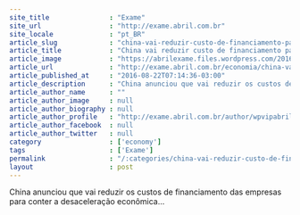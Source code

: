 ```yaml
---
site_title               : "Exame"
site_url                 : "http://exame.abril.com.br"
site_locale              : "pt_BR"
article_slug             : "china-vai-reduzir-custo-de-financiamento-para-empresas"
article_title            : "China vai reduzir custo de financiamento para empresas"
article_image            : "https://abrilexame.files.wordpress.com/2016/09/size_960_16_9_notas-de-yuan-e-dolares.jpg?quality=70&strip=all&w=960"
article_url              : "http://exame.abril.com.br/economia/china-vai-reduzir-custo-de-financiamento-para-empresas/"
article_published_at     : "2016-08-22T07:14:36-03:00"
article_description      : "China anunciou que vai reduzir os custos de financiamento das empresas para conter a desaceleração econômica..."
article_author_name      : ""
article_author_image     : null
article_author_biography : null
article_author_profile   : "http://exame.abril.com.br/author/wpvipabril/"
article_author_facebook  : null
article_author_twitter   : null
category                 : ['economy']
tags                     : ['Exame']
permalink                : "/:categories/china-vai-reduzir-custo-de-financiamento-para-empresas/"
layout                   : post
---
```


China anunciou que vai reduzir os custos de financiamento das empresas para conter a desaceleração econômica...
